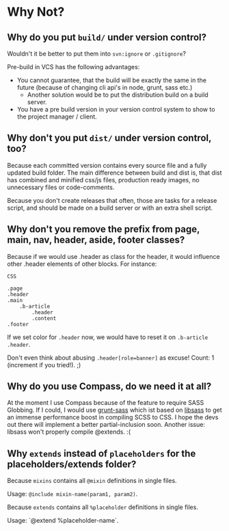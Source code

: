 # Why Not?

## Why do you put `build/` under version control?

Wouldn't it be better to put them into `svn:ignore` or `.gitignore`?

Pre-build in VCS has the following advantages:

- You cannot guarantee, that the build will be exactly the same in the future (because of changing cli api's in node, grunt, sass etc.)
  - Another solution would be to put the distribution build on a build server.
- You have a pre build version in your version control system to show to the project manager / client.


## Why don't you put `dist/` under version control, too?

Because each committed version contains every source file and a fully updated build folder. The main difference between build and dist is, that dist has combined and minified css/js files, production ready images, no unnecessary files or code-comments.

Because you don't create releases that often, those are tasks for a release script, and should be made on a build server
or with an extra shell script.


## Why don't you remove the prefix from page, main, nav, header, aside, footer classes?

Because if we would use .header as class for the header, it would influence other .header elements of other
blocks. For instance:

```
CSS

.page
.header
.main
	.b-article
		.header
		.content
.footer
```

If we set color for `.header` now, we would have to reset it on `.b-article .header`.

Don't even think about abusing `.header[role=banner]` as excuse! Count: 1 (increment if you tried!). ;)


## Why do you use Compass, do we need it at all?

At the moment I use Compass because of the feature to require SASS Globbing. If I could, I would use [grunt-sass](https://github.com/sindresorhus/grunt-sass) which ist based on [libsass](https://github.com/hcatlin/libsass) to get an immense performance boost in compiling SCSS to CSS. I hope the devs out there will implement a better partial-inclusion soon. Another issue: libsass won't properly compile @extends. :(

## Why `extends` instead of `placeholders` for the placeholders/extends folder?

Because `mixins` contains all `@mixin` definitions in single files.

Usage: `@include mixin-name(param1, param2)`.

Because `extends` contains all `%placeholder` definitions in single files.

Usage: `@extend %placeholder-name´.

